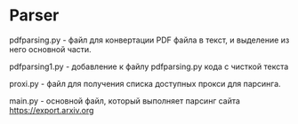 # Parser
pdfparsing.py - файл для конвертации PDF файла в текст, и выделение из него основной части.

pdfparsing1.py - добавление к файлу pdfparsing.py кода с чисткой текста

proxi.py - файл для получения списка доступных прокси для парсинга.

main.py - основной файл, который выполняет парсинг сайта https://export.arxiv.org
